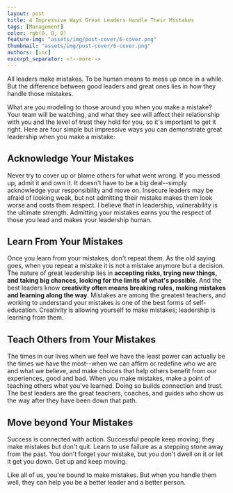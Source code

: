 ```yaml
---
layout: post
title: 4 Impressive Ways Great Leaders Handle Their Mistakes
tags: [Management]
color: rgb(0, 0, 0)
feature-img: "assets/img/post-cover/6-cover.png"
thumbnail: "assets/img/post-cover/6-cover.png"
authors: [inc]
excerpt_separator: <!--more-->
---
```


All leaders make mistakes. To be human means to mess up once in a while. But the difference between good leaders and 
great ones lies in how they handle those mistakes.

<!--more-->

What are you modeling to those around you when you make a mistake? Your team will be watching, and what they see will 
affect their relationship with you and the level of trust they hold for you, so it's important to get it right. Here are 
four simple but impressive ways you can demonstrate great leadership when you make a mistake:

Acknowledge Your Mistakes
-------------------------

Never try to cover up or blame others for what went wrong. If you messed up, admit it and own it. It doesn't have to be
a big deal--simply acknowledge your responsibility and move on. Insecure leaders may be afraid of looking weak, but not 
admitting their mistake makes them look worse and costs them respect. I believe that in leadership, vulnerability is
the ultimate strength. Admitting your mistakes earns you the respect of those you lead and makes your leadership human.

Learn From Your Mistakes
------------------------

Once you learn from your mistakes, don't repeat them. As the old saying goes, when you repeat a mistake it is not a 
mistake anymore but a decision. The nature of great leadership lies in **accepting risks, trying new things, and taking 
big chances, looking for the limits of what's possible**. And the best leaders know **creativity often means breaking 
rules, making mistakes and learning along the way**. Mistakes are among the greatest teachers, and working to understand 
your mistakes is one of the best forms of self-education. Creativity is allowing yourself to make mistakes; leadership
is learning from them.

Teach Others from Your Mistakes
-------------------------------

The times in our lives when we feel we have the least power can actually be the times we have the most--when we can 
affirm or redefine who we are and what we believe, and make choices that help others benefit from our experiences, good 
and bad. When you make mistakes, make a point of teaching others what you've learned. Doing so builds connection and 
trust. The best leaders are the great teachers, coaches, and guides who show us the way after they have been down that 
path.

Move beyond Your Mistakes
-------------------------

Success is connected with action. Successful people keep moving; they make mistakes but don't quit. Learn to use failure 
as a stepping stone away from the past. You don't forget your mistake, but you don't dwell on it or let it get you down. 
Get up and keep moving.

Like all of us, you're bound to make mistakes. But when you handle them well, they can help you be a better leader and a 
better person.
